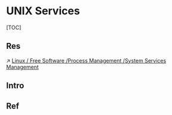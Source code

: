# UNIX Services

[TOC]



## Res
↗ [Linux / Free Software /Process Management /System Services Management](../../Linux%20(Derived%20From%20UNIX%20Family)/Free%20Software/🪆%20Process%20Management/System%20Services%20Management/System%20Services%20Management.md)



## Intro


## Ref

